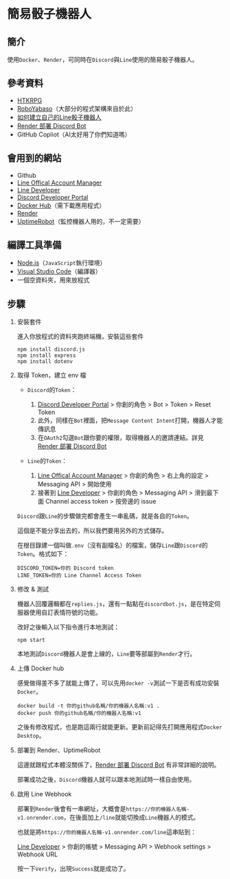 簡易骰子機器人
===

## 簡介

使用`Docker`、`Render`，可同時在`Discord`與`Line`使用的簡易骰子機器人。

## 參考資料

- [HTKRPG](https://github.com/hktrpg/TG.line.Discord.Roll.Bot)
- [RoboYabaso](https://github.com/retsnimle/RoboYabaso)（大部分的程式架構來自於此）
- [如何建立自己的Line骰子機器人](https://docs.google.com/document/d/1dYnJqF2_QTp90ld4YXj6X8kgxvjUoHrB4E2seqlDlAk/edit)
- [Render 部署 Discord Bot](https://hackmd.io/@3Q1PwoaDQXSlvMLWWzaBww/S1pEto_ap)
- GitHub Copliot（AI太好用了你們知道嗎）

## 會用到的網站

- Github
- [Line Offical Account Manager](https://manager.line.biz/)
- [Line Developer](https://developers.line.biz/console/)
- [Discord Developer Portal](https://discord.com/developers/applications/)
- [Docker Hub](https://www.docker.com/products/docker-desktop/)（需下載應用程式）
- [Render](https://render.com/)
- [UptimeRobot](https://uptimerobot.com/)（監控機器人用的，不一定需要）

## 編譯工具準備

- [Node.js](https://nodejs.org/en)（`JavaScript`執行環境）
- [Visual Studio Code](https://code.visualstudio.com/download)（編譯器）
- 一個空資料夾，用來放程式

## 步驟

1. 安裝套件

   進入你放程式的資料夾跑終端機，安裝這些套件
   ```
   npm install discord.js
   npm install express
   npm install dotenv
   ```

3. 取得 Token，建立 env 檔

   - `Discord`的`Token`：
     1. [Discord Developer Portal](https://discord.com/developers/applications/) > 你創的角色 > Bot > Token > Reset Token
     2. 此外，同樣在`Bot`裡面，把`Message Content Intent`打開，機器人才能傳訊息
     3. 在`OAuth2`勾選`Bot`跟你要的權限，取得機器人的邀請連結。詳見[Render 部署 Discord Bot](https://hackmd.io/@3Q1PwoaDQXSlvMLWWzaBww/S1pEto_ap)
   
   - `Line`的`Token`：
     1. [Line Offical Account Manager](https://manager.line.biz/) > 你創的角色 > 右上角的設定 > Messaging API > 開始使用
     2. 接著到 [Line Developer](https://developers.line.biz/console/) > 你創的角色 > Messaging API > 滑到最下面 Channel access token > 按旁邊的 issue
  
   `Discord`跟`Line`的步驟做完都會產生一串亂碼，就是各自的`Token`。

   這個是不能分享出去的，所以我們要用另外的方式儲存。

   在根目錄建一個叫做`.env`（沒有副檔名）的檔案，儲存`Line`跟`Discord`的`Token`。格式如下：
   ```
   DISCORD_TOKEN=你的 Discord token
   LINE_TOKEN=你的 Line Channel Access Token
   ```

4. 修改 & 測試

   機器人回覆邏輯都在`replies.js`，還有一點點在`discordbot.js`，是在特定伺服器使用自訂表情符號的功能。
   
   改好之後輸入以下指令進行本地測試：
   ```
   npm start
   ```

   本地測試`Discord`機器人是會上線的，`Line`要等部屬到`Render`才行。

5. 上傳 Docker hub

   感覺做得差不多了就能上傳了，可以先用`docker -v`測試一下是否有成功安裝`Docker`。
   ```
   docker build -t 你的github名稱/你的機器人名稱:v1 .
   docker push 你的github名稱/你的機器人名稱:v1
   ```
   之後有修改程式，也是跑這兩行就能更新。更新前記得先打開應用程式`Docker Desktop`。
   
7. 部署到 Render、UptimeRobot

   這邊就跟程式本體沒關係了，[Render 部署 Discord Bot](https://hackmd.io/@3Q1PwoaDQXSlvMLWWzaBww/S1pEto_ap) 有非常詳細的說明。

   部署成功之後，`Discord`機器人就可以跟本地測試時一樣自由使用。

8. 啟用 Line Webhook

   部署到`Render`後會有一串網址，大概會是`https://你的機器人名稱-v1.onrender.com`，在後面加上`/line`就能切換成`Line`機器人的模式。

   也就是將`https://你的機器人名稱-v1.onrender.com/line`這串貼到：

   [Line Developer](https://developers.line.biz/console/) > 你創的帳號 > Messaging API > Webhook settings > Webhook URL

   按一下`Verify`，出現`Success`就是成功了。



